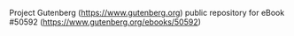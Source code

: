 Project Gutenberg (https://www.gutenberg.org) public repository for
eBook #50592 (https://www.gutenberg.org/ebooks/50592)
